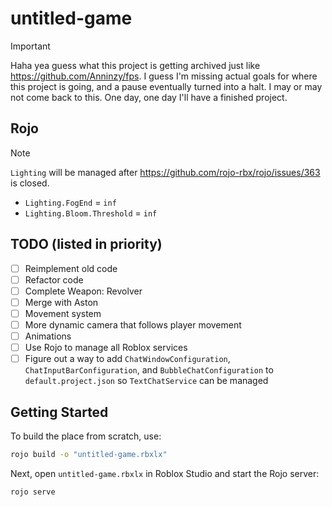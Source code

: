 # untitled-game

> [!IMPORTANT]
> Haha yea guess what this project is getting archived just like https://github.com/Anninzy/fps.
> I guess I'm missing actual goals for where this project is going, and a pause eventually turned into a halt.
> I may or may not come back to this.
> One day, one day I'll have a finished project.

## Rojo

> [!NOTE]
> `Lighting` will be managed after https://github.com/rojo-rbx/rojo/issues/363 is closed.
> - `Lighting.FogEnd` = `inf`
> - `Lighting.Bloom.Threshold` = `inf`

## TODO (listed in priority)

- [ ] Reimplement old code
- [ ] Refactor code
- [ ] Complete Weapon: Revolver
- [ ] Merge with Aston
- [ ] Movement system
- [ ] More dynamic camera that follows player movement
- [ ] Animations
- [ ] Use Rojo to manage all Roblox services
- [ ] Figure out a way to add `ChatWindowConfiguration`, `ChatInputBarConfiguration`, and `BubbleChatConfiguration` to `default.project.json` so `TextChatService` can be managed

## Getting Started

To build the place from scratch, use:

```bash
rojo build -o "untitled-game.rbxlx"
```

Next, open `untitled-game.rbxlx` in Roblox Studio and start the Rojo server:

```bash
rojo serve
```
